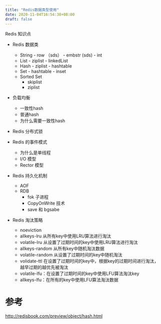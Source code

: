 ```yaml
---
title: "Redis数据类型使用"
date: 2020-11-04T16:54:38+08:00
draft: false
---
```


Redis 知识点

- Redis 数据类

  - String 
    	- row （sds）
    	- embstr (sds)
    	- int 
  - List
    	- ziplist
    	- linkedList
  - Hash
    	- ziplist
    	- hashtable
  - Set
    	- hashtable
    	- inset
  - Sorted Set
     - skiplist
     - ziplist 

  

- 负载均衡
	- 一致性hash 
	-  普通hash 
	-  为什么需要一致性hash 

- Redis 分布式锁


- Redis 的事件模式
	- 为什么是单线程
	- I/O 模型
	- Rector 模型
- Redis 持久化机制

  - AOF 
  - RDB
    - fok 子进程
    - CopyOnWrite 技术
    - save 和 bgsabe
- Redis 淘汰策略
  	- noeviction 
  	- allkeys-lru 从所有key中使用LRU算法进行淘汰
  	- volatile-lru 从设置了过期时间的key中使用LRU算法进行淘汰
  	- allkeys-random 从所有key中随机淘汰数据
  	-  volatile-random 从设置了过期时间的key中随机淘汰
  	- volidate-ttl 在设置了过期时间的key中，根据key的过期时间进行淘汰，越早过期的越优先被淘汰 
  	- volatile-lfu：在设置了过期时间的key中使用LFU算法淘汰key
  - allkeys-lfu：在所有的key中使用LFU算法淘汰数据







  

  

  





# 参考 

http://redisbook.com/preview/object/hash.html